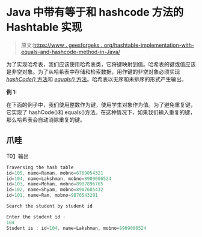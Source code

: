 # Java 中带有等于和 hashcode 方法的 Hashtable 实现

> 原文:[https://www . geesforgeks . org/hashtable-implementation-with-equals-and-hashcode-method-in-Java/](https://www.geeksforgeeks.org/hashtable-implementation-with-equals-and-hashcode-method-in-java/)

为了实现哈希表，我们应该使用哈希表类，它将键映射到值。哈希表的键或值应该是非空对象。为了从哈希表中存储和检索数据，用作键的非空对象必须实现 [*hashCode()* 方法](https://www.geeksforgeeks.org/importance-hashcode-method-java/)和 [*equals()* 方法](https://www.geeksforgeeks.org/difference-equals-method-java/)。哈希表以无序和未排序的形式产生输出。

**例 1:**

在下面的例子中，我们使用整数作为键，使用学生对象作为值。为了避免重复键，它实现了 hashCode()和 equals()方法。在这种情况下，如果我们输入重复的键，那么哈希表会自动消除重复的键。

## 爪哇

T0】输出

```java
Traversing the hash table
id=105, name=Raman, mobno=6789054321
id=104, name=Lakshman, mobno=8909006524
id=103, name=Mohan, mobno=8907896785
id=102, name=Shyam, mobno=8907685432
id=101, name=Ram, mobno=9876543201

Search the student by student id

Enter the student id : 
104
Student is : id=104, name=Lakshman, mobno=8909006524
```